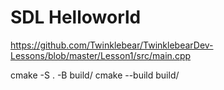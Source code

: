 # SDL Helloworld

https://github.com/Twinklebear/TwinklebearDev-Lessons/blob/master/Lesson1/src/main.cpp

cmake -S . -B build/
cmake --build build/


